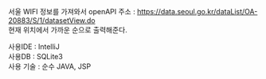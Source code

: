  서울 WIFI 정보를 가져와서  openAPI 주소 : https://data.seoul.go.kr/dataList/OA-20883/S/1/datasetView.do <br/>
 현재 위치에서 가까운 순으로 출력해준다. 
 
 사용IDE : IntelliJ <br/>
 사용DB : SQLite3 <br/>
 사용 기술 : 순수 JAVA, JSP <br/>
